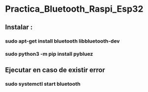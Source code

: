 # Practica_Bluetooth_Raspi_Esp32
## Instalar :
### sudo apt-get install bluetooth libbluetooth-dev
### sudo python3 -m pip install pybluez
## Ejecutar en caso de existir error
### sudo systemctl start bluetooth
